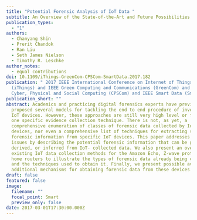 ```yaml
---
title: "Potential Forensic Analysis of IoT Data "
subtitle: An Overview of the State-of-the-Art and Future Possibilities
publication_types:
  - "1"
authors:
  - Chanyang Shin
  - Prerit Chandok
  - Ran Liu
  - Seth James Nielson
  - Timothy R. Leschke
author_notes:
  - equal contributions
doi: 10.1109/iThings-GreenCom-CPSCom-SmartData.2017.182
publication: " 2017 IEEE International Conference on Internet of Things
  (iThings) and IEEE Green Computing and Communications (GreenCom) and IEEE
  Cyber, Physical and Social Computing (CPSCom) and IEEE Smart Data (SmartData)"
publication_short: ""
abstract: Academics and practicing digital forensics experts have previously
  proposed several models for tackling the end to end procedure of investigating
  IoT devices. However, these approaches are still very high level or focuses on
  one specific evidence collection technique. There is not, as yet, a
  comprehensive enumeration of classes of forensic data collected by IoT
  devices, nor even a comprehensive list of techniques for extracting specific
  forensic information from specific IoT devices. This paper addresses these
  issues by describing the potential forensic information that can be gathered,
  derived, or inferred from IoT- collected data. We also present an overview of
  existing IoT data collection methods for the Amazon Echo, Z-wave protocol, and
  home routers to illustrate the types of forensic data already being collected
  and the techniques used to obtain it. Finally, we present possible avenues for
  additional mechanisms for obtaining forensic data from these devices.
draft: false
featured: false
image:
  filename: ""
  focal_point: Smart
  preview_only: false
date: 2017-03-01T17:30:00.000Z
---
```

